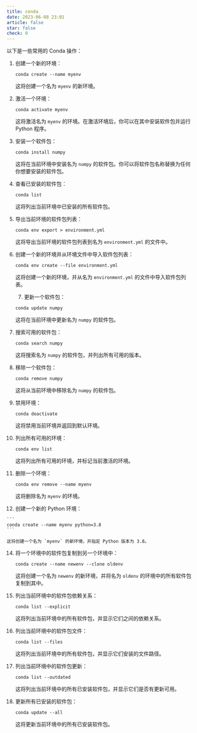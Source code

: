 ```yaml
---
title: conda
date: 2023-06-08 23:01
article: false
star: false
check: 0
---
```


以下是一些常用的 Conda 操作：

1. 创建一个新的环境：

   ```
   conda create --name myenv
   ```

   这将创建一个名为 `myenv` 的新环境。

2. 激活一个环境：

   ```
   conda activate myenv
   ```

   这将激活名为 `myenv` 的环境。在激活环境后，你可以在其中安装软件包并运行 Python 程序。

3. 安装一个软件包：

   ```
   conda install numpy
   ```

   这将在当前环境中安装名为 `numpy` 的软件包。你可以将软件包名称替换为任何你想要安装的软件包。

4. 查看已安装的软件包：

   ```
   conda list
   ```

   这将列出当前环境中已安装的所有软件包。

5. 导出当前环境的软件包列表：

   ```
   conda env export > environment.yml
   ```

   这将导出当前环境的软件包列表到名为 `environment.yml` 的文件中。

6. 创建一个新的环境并从环境文件中导入软件包列表：

   ```
   conda env create --file environment.yml
   ```

   这将创建一个新的环境，并从名为 `environment.yml` 的文件中导入软件包列表。

   7. 更新一个软件包：

   ```
   conda update numpy
   ```

   这将在当前环境中更新名为 `numpy` 的软件包。

8. 搜索可用的软件包：

   ```
   conda search numpy
   ```

   这将搜索名为 `numpy` 的软件包，并列出所有可用的版本。

9. 移除一个软件包：

   ```
   conda remove numpy
   ```

   这将从当前环境中移除名为 `numpy` 的软件包。

10. 禁用环境：

    ```
    conda deactivate
    ```

    这将禁用当前环境并返回到默认环境。

11. 列出所有可用的环境：

    ```
    conda env list
    ```

    这将列出所有可用的环境，并标记当前激活的环境。

12. 删除一个环境：

    ```
    conda env remove --name myenv
    ```

    这将删除名为 `myenv` 的环境。

 13. 创建一个新的 Python 环境：

    ```
    conda create --name myenv python=3.8
    ```

    这将创建一个名为 `myenv` 的新环境，并指定 Python 版本为 3.8。

14. 将一个环境中的软件包复制到另一个环境中：

    ```
    conda create --name newenv --clone oldenv
    ```

    这将创建一个名为 `newenv` 的新环境，并将名为 `oldenv` 的环境中的所有软件包复制到其中。

15. 列出当前环境中的软件包依赖关系：

    ```
    conda list --explicit
    ```

    这将列出当前环境中的所有软件包，并显示它们之间的依赖关系。

16. 列出当前环境中的软件包文件：

    ```
    conda list --files
    ```

    这将列出当前环境中的所有软件包，并显示它们安装的文件路径。

17. 列出当前环境中的软件包更新：

    ```
    conda list --outdated
    ```

    这将列出当前环境中的所有已安装软件包，并显示它们是否有更新可用。

18. 更新所有已安装的软件包：

    ```
    conda update --all
    ```

    这将更新当前环境中的所有已安装软件包。


 